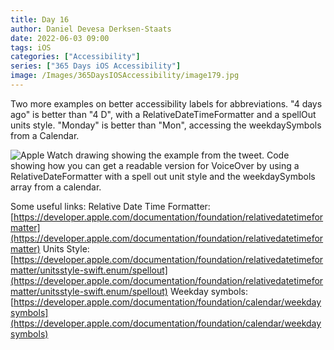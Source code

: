 ```yaml
---
title: Day 16
author: Daniel Devesa Derksen-Staats
date: 2022-06-03 09:00
tags: iOS
categories: ["Accessibility"]
series: ["365 Days iOS Accessibility"]
image: /Images/365DaysIOSAccessibility/image179.jpg
---
```


Two more examples on better accessibility labels for abbreviations. "4 days ago" is better than "4 D", with a RelativeDateTimeFormatter and a spellOut units style. "Monday" is better than "Mon", accessing the weekdaySymbols from a Calendar.

![Apple Watch drawing showing the example from the tweet. Code showing how you can get a readable version for VoiceOver by using a RelativeDateFormatter with a spell out unit style and the weekdaySymbols array from a calendar.](/Images/365DaysIOSAccessibility/image179.jpg)

Some useful links:
Relative Date Time Formatter: [https://developer.apple.com/documentation/foundation/relativedatetimeformatter](https://developer.apple.com/documentation/foundation/relativedatetimeformatter)
Units Style: [https://developer.apple.com/documentation/foundation/relativedatetimeformatter/unitsstyle-swift.enum/spellout](https://developer.apple.com/documentation/foundation/relativedatetimeformatter/unitsstyle-swift.enum/spellout)
Weekday symbols: [https://developer.apple.com/documentation/foundation/calendar/weekdaysymbols](https://developer.apple.com/documentation/foundation/calendar/weekdaysymbols)

